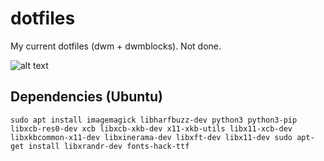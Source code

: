 # dotfiles
My current dotfiles (dwm + dwmblocks). Not done.

![alt text](https://github.com/unizLike/dotfiles/blob/master/screenshot.png?raw=true)

## Dependencies (Ubuntu)
`sudo apt install imagemagick libharfbuzz-dev python3 python3-pip libxcb-res0-dev xcb libxcb-xkb-dev x11-xkb-utils libx11-xcb-dev libxkbcommon-x11-dev libxinerama-dev libxft-dev libx11-dev sudo apt-get install libxrandr-dev fonts-hack-ttf`

